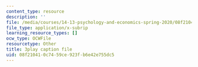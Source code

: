 ```yaml
---
content_type: resource
description: ''
file: /media/courses/14-13-psychology-and-economics-spring-2020/08f210410c7459ce923fb6e42e755dc5_Lhtf6jFM8Vo.vtt
file_type: application/x-subrip
learning_resource_types: []
ocw_type: OCWFile
resourcetype: Other
title: 3play caption file
uid: 08f21041-0c74-59ce-923f-b6e42e755dc5
---
```

